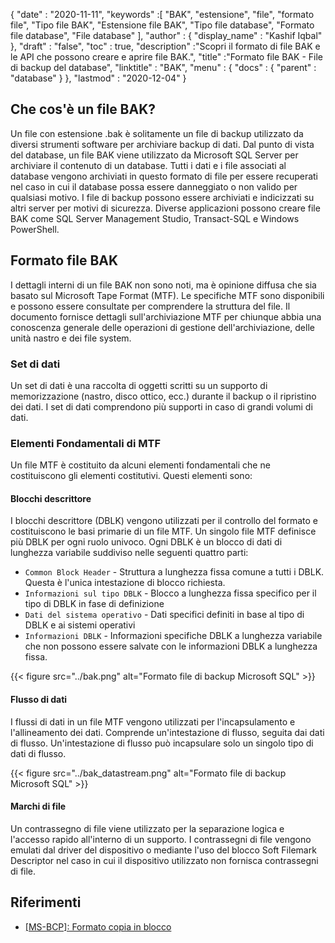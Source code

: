 {
  "date" : "2020-11-11",
  "keywords" :[ "BAK", "estensione", "file", "formato file", "Tipo file BAK", "Estensione file BAK", "Tipo file database", "Formato file database", "File database" ],
  "author" : {
    "display_name" : "Kashif Iqbal"
},
  "draft" : "false",
  "toc" : true,
  "description" :"Scopri il formato di file BAK e le API che possono creare e aprire file BAK.",
  "title" :"Formato file BAK - File di backup del database",
  "linktitle" : "BAK",
  "menu" : {
    "docs" : {
      "parent" : "database"
}
},
  "lastmod" : "2020-12-04"
}

## Che cos'è un file BAK?

Un file con estensione .bak è solitamente un file di backup utilizzato da diversi strumenti software per archiviare backup di dati. Dal punto di vista del database, un file BAK viene utilizzato da Microsoft SQL Server per archiviare il contenuto di un database. Tutti i dati e i file associati al database vengono archiviati in questo formato di file per essere recuperati nel caso in cui il database possa essere danneggiato o non valido per qualsiasi motivo. I file di backup possono essere archiviati e indicizzati su altri server per motivi di sicurezza. Diverse applicazioni possono creare file BAK come SQL Server Management Studio, Transact-SQL e Windows PowerShell.

## Formato file BAK

I dettagli interni di un file BAK non sono noti, ma è opinione diffusa che sia basato sul Microsoft Tape Format (MTF). Le specifiche MTF sono disponibili e possono essere consultate per comprendere la struttura del file. Il documento fornisce dettagli sull'archiviazione MTF per chiunque abbia una conoscenza generale delle operazioni di gestione dell'archiviazione, delle unità nastro e dei file system.

### Set di dati

Un set di dati è una raccolta di oggetti scritti su un supporto di memorizzazione (nastro, disco ottico, ecc.) durante il backup o il ripristino dei dati. I set di dati comprendono più supporti in caso di grandi volumi di dati.

### Elementi Fondamentali di MTF

Un file MTF è costituito da alcuni elementi fondamentali che ne costituiscono gli elementi costitutivi. Questi elementi sono:

#### Blocchi descrittore

I blocchi descrittore (DBLK) vengono utilizzati per il controllo del formato e costituiscono le basi primarie di un file MTF. Un singolo file MTF definisce più DBLK per ogni ruolo univoco. Ogni DBLK è un blocco di dati di lunghezza variabile suddiviso nelle seguenti quattro parti:

* `Common Block Header` - Struttura a lunghezza fissa comune a tutti i DBLK. Questa è l'unica intestazione di blocco richiesta.
* `Informazioni sul tipo DBLK` - Blocco a lunghezza fissa specifico per il tipo di DBLK in fase di definizione
* `Dati del sistema operativo` - Dati specifici definiti in base al tipo di DBLK e ai sistemi operativi
* `Informazioni DBLK` - Informazioni specifiche DBLK a lunghezza variabile che non possono essere salvate con le informazioni DBLK a lunghezza fissa.

 {{< figure src="../bak.png" alt="Formato file di backup Microsoft SQL" >}}

#### Flusso di dati

I flussi di dati in un file MTF vengono utilizzati per l'incapsulamento e l'allineamento dei dati. Comprende un'intestazione di flusso, seguita dai dati di flusso. Un'intestazione di flusso può incapsulare solo un singolo tipo di dati di flusso.

{{< figure src="../bak_datastream.png" alt="Formato file di backup Microsoft SQL" >}}

#### Marchi di file

Un contrassegno di file viene utilizzato per la separazione logica e l'accesso rapido all'interno di un supporto. I contrassegni di file vengono emulati dal driver del dispositivo o mediante l'uso del blocco Soft Filemark Descriptor nel caso in cui il dispositivo utilizzato non fornisca contrassegni di file.

## Riferimenti ##

* [[MS-BCP]: Formato copia in blocco](https://learn.microsoft.com/en-us/openspecs/sql_data_portability/ms-bcp/54965c4d-34c7-400d-b970-1007984315a5)

